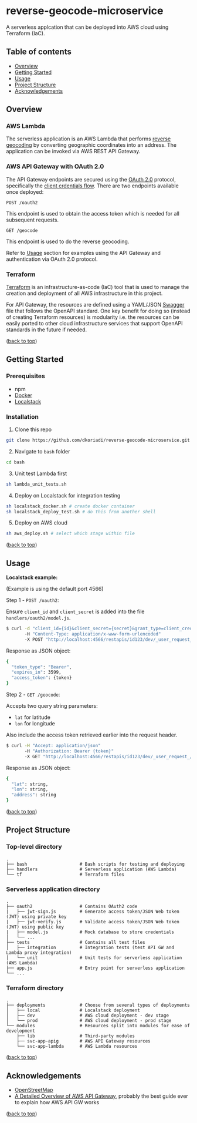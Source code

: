 # reverse-geocode-microservice

A serverless applcation that can be deployed into AWS cloud using Terraform (IaC).

## Table of contents
   * [Overview](#Overview)
   * [Getting Started](#Getting-Started)
   * [Usage](#Usage)
   * [Project Structure](#Project-Structure)
   * [Acknowledgements](#Acknowledgements)

## Overview

### AWS Lambda

The serverless application is an AWS Lambda that performs [reverse geocoding](https://en.wikipedia.org/wiki/Reverse_geocoding) by converting geographic coordinates into an address. The application can be invoked via AWS REST API Gateway. 

### AWS API Gateway with OAuth 2.0

The API Gateway endpoints are secured using the [OAuth 2.0](https://oauth.net/2/) protocol, specifically the [client crdentials flow](https://auth0.com/docs/authorization/flows/client-credentials-flow). There are two endpoints available once deployed:

`POST /oauth2`

This endpoint is used to obtain the access token which is needed for all subsequent requests.   

`GET /geocode` 

This endpoint is used to do the reverse geocoding.  

Refer to [Usage](#Usage) section for examples using the API Gateway and authentication via OAuth 2.0 protocol.

### Terraform

[Terraform](https://www.terraform.io/) is an infrastructure-as-code (IaC) tool that is used to manage the creation and deployment of all AWS infrastructure in this project.

For API Gateway, the resources are defined using a YAML/JSON [Swagger](https://swagger.io/docs/specification/about/) file that follows the OpenAPI standard. One key benefit for doing so (instead of creating Terraform resources) is modularity i.e. the resources can be easily ported to other cloud infrastructure services that support OpenAPI standards in the future if needed.


<p align="left">(<a href="#top">back to top</a>)</p>

## Getting Started

### Prerequisites

- npm
- [Docker](https://hub.docker.com/editions/community/docker-ce-desktop-windows)
- [Localstack](https://github.com/localstack/localstack)


### Installation

1. Clone this repo
```sh
git clone https://github.com/dkoriadi/reverse-geocode-microservice.git
```

2. Navigate to `bash` folder
```sh
cd bash
```

3. Unit test Lambda first
```sh
sh lambda_unit_tests.sh
``` 

4. Deploy on Localstack for integration testing
```sh
sh localstack_docker.sh # create docker container
sh localstack_deploy_test.sh # do this from another shell
``` 

5. Deploy on AWS cloud
```sh
sh aws_deploy.sh # select which stage within file
``` 

<p align="left">(<a href="#top">back to top</a>)</p>

## Usage


**Localstack example:**

(Example is using the default port 4566)

Step 1 - `POST /oauth2`:

Ensure `client_id` and `client_secret` is added into the file `handlers/oauth2/model.js`.

```sh
$ curl -d "client_id={id}&client_secret={secret}&grant_type=client_credentials" 
       -H "Content-Type: application/x-www-form-urlencoded" 
       -X POST "http://localhost:4566/restapis/id123/dev/_user_request_/v1/oauth2" 
```

Response as JSON object:

```sh
{
  "token_type": "Bearer",
  "expires_in": 3599,
  "access_token": {token}
}
```

Step 2 - `GET /geocode`:

Accepts two query string parameters:
- `lat` for latitude 
- `lon` for longitude

Also include the access token retrieved earlier into the request header.

```sh
$ curl -H "Accept: application/json"  
       -H "Authorization: Bearer {token}" 
       -X GET "http://localhost:4566/restapis/id123/dev/_user_request_/v1/geocode?lat={lat}&lon={lon}" 
```

Response as JSON object:

```sh
{
  "lat": string,
  "lon": string,
  "address": string
}
```

<p align="left">(<a href="#top">back to top</a>)</p>

## Project Structure

### Top-level directory

    .
    ├── bash                    # Bash scripts for testing and deploying
    ├── handlers                # Serverless application (AWS Lambda)
    └── tf                      # Terraform files


### Serverless application directory

    .
    ├── oauth2                  # Contains OAuth2 code
    |   ├── jwt-sign.js         # Generate access token/JSON Web token (JWT) using private key
    |   ├── jwt-verify.js       # Validate access token/JSON Web token (JWT) using public key
    |   ├── model.js            # Mock database to store credentials
    │   └── ...
    ├── tests                   # Contains all test files
    │   ├── integration         # Integration tests (test API GW and Lambda proxy integration)
    │   └── unit                # Unit tests for serverless application (AWS Lambda)
    ├── app.js                  # Entry point for serverless application
    └── ...


  ### Terraform directory
    .
    ├── deployments             # Choose from several types of deployments
    │   ├── local               # Localstack deployment
    │   ├── dev                 # AWS cloud deployment - dev stage
    │   └── prod                # AWS cloud deployment - prod stage
    └── modules                 # Resources split into modules for ease of development
        ├── lib                 # Third-party modules
        ├── svc-app-apig        # AWS API Gateway resources
        └── svc-app-lambda      # AWS Lambda resources

<p align="left">(<a href="#top">back to top</a>)</p>

## Acknowledgements

- [OpenStreetMap](https://nominatim.org/release-docs/latest/api/Reverse/)
- [A Detailed Overview of AWS API Gateway](https://www.alexdebrie.com/posts/api-gateway-elements/), probably the best guide ever to explain how AWS API GW works

<p align="left">(<a href="#top">back to top</a>)</p>
